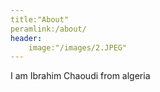 ```yaml
---
title:"About"
peramlink:/about/
header:
	image:"/images/2.JPEG"
---
```


I am Ibrahim Chaoudi from algeria 

